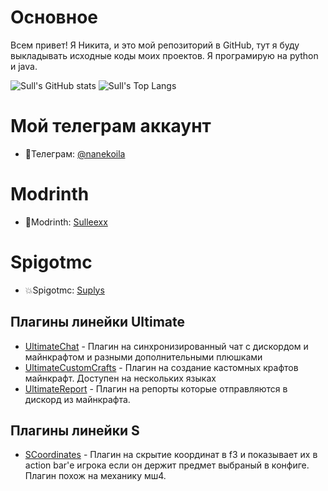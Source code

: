# Основное
Всем привет! Я Никита, и это мой репозиторий в GitHub, тут я буду выкладывать исходные коды моих проектов. Я програмирую на python и java.

![Sull's GitHub stats](https://github-readme-stats.vercel.app/api?username=Sulleexx&show_icons=true&theme=radical)
![Sull's Top Langs](https://github-readme-stats.vercel.app/api/top-langs?username=Sulleexx&layout=compact&langs_count=8&theme=radical&card_width=320)

# Мой телеграм аккаунт
- 🌌Телеграм: [@nanekoila](https://t.me/nanekoila)
# Modrinth
- 💫Modrinth: [Sulleexx](https://modrinth.com/user/Sulleexx)
# Spigotmc
- 💥Spigotmc: [Suplys](https://www.spigotmc.org/resources/authors/suplys.2036047/)
  
## Плагины линейки Ultimate
- [UltimateChat](https://github.com/Sulleexx/UltimateChat) - Плагин на синхронизированный чат с дискордом и майнкрафтом и разными дополнительными плюшками
- [UltimateCustomCrafts](https://github.com/Sulleexx/UltimateCustomCrafts) - Плагин на создание кастомных крафтов майнкрафт. Доступен на нескольких языках
- [UltimateReport](https://github.com/Sulleexx/UltimateReport) - Плагин на репорты которые отправляются в дискорд из майнкрафта.
## Плагины линейки S
- [SCoordinates](https://github.com/Sulleexx/SCoordinates) - Плагин на скрытие координат в f3 и показывает их в action bar'е игрока если он держит предмет выбраный в конфиге. Плагин похож на механику мш4.
